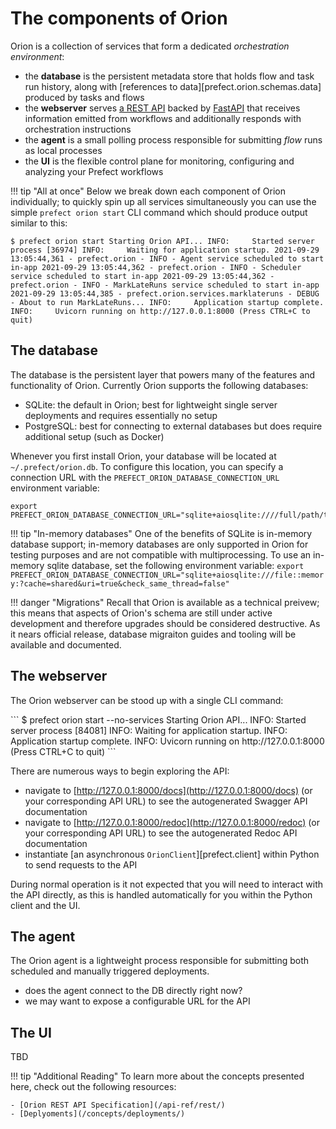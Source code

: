 # The components of Orion 

Orion is a collection of services that form a dedicated _orchestration environment_:

- the **database** is the persistent metadata store that holds flow and task run history, along with [references to data][prefect.orion.schemas.data] produced by tasks and flows
- the **webserver** serves [a REST API](/api-ref/rest-api/) backed by [FastAPI](https://fastapi.tiangolo.com/) that receives information emitted from workflows and additionally responds with orchestration instructions
- the **agent** is a small polling process responsible for submitting _flow_ runs as local processes
- the **UI** is the flexible control plane for monitoring, configuring and analyzing your Prefect workflows

!!! tip "All at once"
    Below we break down each component of Orion individually; to quickly spin up all services simultaneously you can use the simple `prefect orion start` CLI command which should produce output similar to this:
    <div class="termy">
    ```
    $ prefect orion start
    Starting Orion API...
    INFO:     Started server process [36974]
    INFO:     Waiting for application startup.
    2021-09-29 13:05:44,361 - prefect.orion - INFO - Agent service scheduled to start in-app
    2021-09-29 13:05:44,362 - prefect.orion - INFO - Scheduler service scheduled to start in-app
    2021-09-29 13:05:44,362 - prefect.orion - INFO - MarkLateRuns service scheduled to start in-app
    2021-09-29 13:05:44,385 - prefect.orion.services.marklateruns - DEBUG - About to run MarkLateRuns...
    INFO:     Application startup complete.
    INFO:     Uvicorn running on http://127.0.0.1:8000 (Press CTRL+C to quit)
    ```
    </div>

## The database

The database is the persistent layer that powers many of the features and functionality of Orion.  Currently Orion supports the following databases:

- SQLite: the default in Orion; best for lightweight single server deployments and requires essentially no setup
- PostgreSQL: best for connecting to external databases but does require additional setup (such as Docker)

Whenever you first install Orion, your database will be located at `~/.prefect/orion.db`. To configure this location, you can specify a connection URL with the `PREFECT_ORION_DATABASE_CONNECTION_URL` environment variable:

```
export PREFECT_ORION_DATABASE_CONNECTION_URL="sqlite+aiosqlite:////full/path/to/a/location/orion.db"
```

!!! tip "In-memory databases"
    One of the benefits of SQLite is in-memory database support; in-memory databases are only supported in Orion for testing purposes and are not compatible with multiprocessing.  To use an in-memory sqlite database, set the following environment variable:
    ```
    export PREFECT_ORION_DATABASE_CONNECTION_URL="sqlite+aiosqlite:///file::memory:?cache=shared&uri=true&check_same_thread=false"
    ```

!!! danger "Migrations"
    Recall that Orion is available as a technical preivew; this means that aspects of Orion's schema are still under active development and therefore upgrades should be considered destructive.  As it nears official release, database migraiton guides and tooling will be available and documented.

## The webserver

The Orion webserver can be stood up with a single CLI command:

<div class="termy">
```
$ prefect orion start --no-services
Starting Orion API...
INFO:     Started server process [84081]
INFO:     Waiting for application startup.
INFO:     Application startup complete.
INFO:     Uvicorn running on http://127.0.0.1:8000 (Press CTRL+C to quit)
```
</div>

There are numerous ways to begin exploring the API:

- navigate to [http://127.0.0.1:8000/docs](http://127.0.0.1:8000/docs) (or your corresponding API URL) to see the autogenerated Swagger API documentation
- navigate to [http://127.0.0.1:8000/redoc](http://127.0.0.1:8000/redoc) (or your corresponding API URL) to see the autogenerated Redoc API documentation
- instantiate [an asynchronous `OrionClient`][prefect.client] within Python to send requests to the API

During normal operation is it not expected that you will need to interact with the API directly, as this is handled automatically for you within the Python client and the UI.

## The agent

The Orion agent is a lightweight process responsible for submitting both scheduled and manually triggered deployments.  

- does the agent connect to the DB directly right now? 
- we may want to expose a configurable URL for the API

## The UI

TBD

!!! tip "Additional Reading"
    To learn more about the concepts presented here, check out the following resources:

    - [Orion REST API Specification](/api-ref/rest/)
    - [Deplyoments](/concepts/deployments/)
